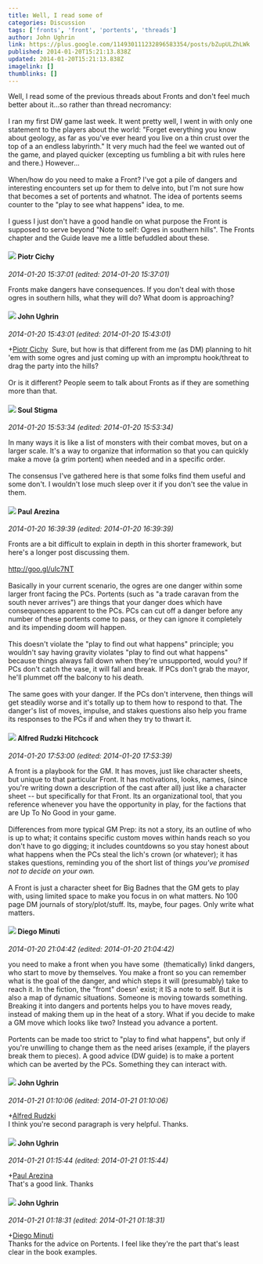 ```yaml
---
title: Well, I read some of
categories: Discussion
tags: ['fronts', 'front', 'portents', 'threads']
author: John Ughrin
link: https://plus.google.com/114930111232896583354/posts/bZupULZhLWk
published: 2014-01-20T15:21:13.838Z
updated: 2014-01-20T15:21:13.838Z
imagelink: []
thumblinks: []
---
```


Well, I read some of the previous threads about Fronts and don&#39;t feel much better about it...so rather than thread necromancy:<br /><br />I ran my first DW game last week. It went pretty well, I went in with only one statement to the players about the world: &quot;Forget everything you know about geology, as far as you&#39;ve ever heard you live on a thin crust over the top of a an endless labyrinth.&quot; It very much had the feel we wanted out of the game, and played quicker (excepting us fumbling a bit with rules here and there.) However...<br /><br />When/how do you need to make a Front? I&#39;ve got a pile of dangers and interesting encounters set up for them to delve into, but I&#39;m not sure how that becomes a set of portents and whatnot. The idea of portents seems counter to the &quot;play to see what happens&quot; idea, to me.<br /><br />I guess I just don&#39;t have a good handle on what purpose the Front is supposed to serve beyond &quot;Note to self: Ogres in southern hills&quot;. The Fronts chapter and the Guide leave me a little befuddled about these.
<div id='comment z134srzx5v31t3pii04cgznbosmmcvsa4e4'>
  <h4><img src='{{site.baseurl}}//images/avatars/106439307256178763437_photo.jpg'> Piotr Cichy</h4>
      <p><cite>2014-01-20 15:37:01 (edited: 2014-01-20 15:37:01)</cite></p>
        <p>Fronts make dangers have consequences. If you don&#39;t deal with those ogres in southern hills, what they will do? What doom is approaching?</p>
</div>
        

<div id='comment z134srzx5v31t3pii04cgznbosmmcvsa4e4'>
  <h4><img src='{{site.baseurl}}//images/avatars/114930111232896583354_photo.jpg'> John Ughrin</h4>
      <p><cite>2014-01-20 15:43:01 (edited: 2014-01-20 15:43:01)</cite></p>
        <p><span class="proflinkWrapper"><span class="proflinkPrefix">+</span><a class="proflink" href="https://plus.google.com/106439307256178763437" oid="106439307256178763437">Piotr Cichy</a></span>  Sure, but how is that different from me (as DM) planning to hit &#39;em with some ogres and just coming up with an impromptu hook/threat to drag the party into the hills?<br /><br />Or is it different? People seem to talk about Fronts as if they are something more than that.</p>
</div>
        

<div id='comment z134srzx5v31t3pii04cgznbosmmcvsa4e4'>
  <h4><img src='{{site.baseurl}}//images/avatars/111544129432437862475_photo.jpg'> Soul Stigma</h4>
      <p><cite>2014-01-20 15:53:34 (edited: 2014-01-20 15:53:34)</cite></p>
        <p>In many ways it is like a list of monsters with their combat moves, but on a larger scale.  It&#39;s a way to organize that information so that you can quickly make a move (a grim portent) when needed and in a specific order.  <br /><br />The consensus I&#39;ve gathered here is that some folks find them useful and some don&#39;t.  I wouldn&#39;t lose much sleep over it if you don&#39;t see the value in them.</p>
</div>
        

<div id='comment z134srzx5v31t3pii04cgznbosmmcvsa4e4'>
  <h4><img src='{{site.baseurl}}//images/avatars/111586412879869935960_photo.jpg'> Paul Arezina</h4>
      <p><cite>2014-01-20 16:39:39 (edited: 2014-01-20 16:39:39)</cite></p>
        <p>Fronts are a bit difficult to explain in depth in this shorter framework, but here&#39;s a longer post discussing them. <br /><br /><a href="http://goo.gl/uIc7NT" class="ot-anchor">http://goo.gl/uIc7NT</a><br /><br />Basically in your current scenario, the ogres are one danger within some larger front facing the PCs. Portents (such as &quot;a trade caravan from the south never arrives&quot;) are things that your danger does which have consequences apparent to the PCs. PCs can cut off a danger before any number of these portents come to pass, or they can ignore it completely and its impending doom will happen.<br /><br />This doesn&#39;t violate the &quot;play to find out what happens&quot; principle; you wouldn&#39;t say having gravity violates &quot;play to find out what happens&quot; because things always fall down when they&#39;re unsupported, would you? If PCs don&#39;t catch the vase, it will fall and break. If PCs don&#39;t grab the mayor, he&#39;ll plummet off the balcony to his death.<br /><br />The same goes with your danger. If the PCs don&#39;t intervene, then things will get steadily worse and it&#39;s totally up to them how to respond to that. The danger&#39;s list of moves, impulse, and stakes questions also help you frame its responses to the PCs if and when they try to thwart it.</p>
</div>
        

<div id='comment z134srzx5v31t3pii04cgznbosmmcvsa4e4'>
  <h4><img src='{{site.baseurl}}//images/avatars/100812462809734403456_photo.jpg'> Alfred Rudzki Hitchcock</h4>
      <p><cite>2014-01-20 17:53:00 (edited: 2014-01-20 17:53:39)</cite></p>
        <p>A front is a playbook for the GM. It has moves, just like character sheets, but unique to that particular Front. It has motivations, looks, names, (since you&#39;re writing down a description of the cast after all) just like a character sheet -- but specifically for that Front. Its an organizational tool, that you reference whenever you have the opportunity in play, for the factions that are Up To No Good in your game.<br /><br />Differences from more typical GM Prep: its not a story, its an outline of who is up to what; it contains specific custom moves within hands reach so you don&#39;t have to go digging; it includes countdowns so you stay honest about what happens when the PCs steal the lich&#39;s crown (or whatever); it has stakes questions, reminding you of the short list of things <i>you&#39;ve promised not to decide on your own.</i><br /><br />A Front is just a character sheet for Big Badnes that the GM gets to play with, using limited space to make you focus in on what matters. No 100 page DM journals of story/plot/stuff. Its, maybe, four pages. Only write what matters.</p>
</div>
        

<div id='comment z134srzx5v31t3pii04cgznbosmmcvsa4e4'>
  <h4><img src='{{site.baseurl}}//images/avatars/105865506865728214454_photo.jpg'> Diego Minuti</h4>
      <p><cite>2014-01-20 21:04:42 (edited: 2014-01-20 21:04:42)</cite></p>
        <p>you need to make a front when you have some  (thematically) linkd dangers, who start to move by themselves. You make a front so you can remember what is the goal of the danger, and which steps it will (presumably) take to reach it. In the fiction, the &quot;front&quot; doesn&#39; exist; it IS a note to self. But it is also a map of dynamic situations. Someone is moving towards something.<br />Breaking it into dangers and portents helps you to have moves ready, instead of making them up in the heat of a story. What if you decide to make a GM move which looks like two? Instead you advance a portent.<br /><br />Portents can be made too strict to &quot;play to find what happens&quot;, but only if you&#39;re unwilling to change them as the need arises (example, if the players break them to pieces). A good advice (DW guide) is to make a portent which can be averted by the PCs. Something they can interact with.</p>
</div>
        

<div id='comment z134srzx5v31t3pii04cgznbosmmcvsa4e4'>
  <h4><img src='{{site.baseurl}}//images/avatars/114930111232896583354_photo.jpg'> John Ughrin</h4>
      <p><cite>2014-01-21 01:10:06 (edited: 2014-01-21 01:10:06)</cite></p>
        <p><span class="proflinkWrapper"><span class="proflinkPrefix">+</span><a class="proflink" href="https://plus.google.com/100812462809734403456" oid="100812462809734403456">Alfred Rudzki</a></span><br />I think you&#39;re second paragraph is very helpful. Thanks.</p>
</div>
        

<div id='comment z134srzx5v31t3pii04cgznbosmmcvsa4e4'>
  <h4><img src='{{site.baseurl}}//images/avatars/114930111232896583354_photo.jpg'> John Ughrin</h4>
      <p><cite>2014-01-21 01:15:44 (edited: 2014-01-21 01:15:44)</cite></p>
        <p><span class="proflinkWrapper"><span class="proflinkPrefix">+</span><a class="proflink" href="https://plus.google.com/111586412879869935960" oid="111586412879869935960">Paul Arezina</a></span><br />That&#39;s a good link. Thanks</p>
</div>
        

<div id='comment z134srzx5v31t3pii04cgznbosmmcvsa4e4'>
  <h4><img src='{{site.baseurl}}//images/avatars/114930111232896583354_photo.jpg'> John Ughrin</h4>
      <p><cite>2014-01-21 01:18:31 (edited: 2014-01-21 01:18:31)</cite></p>
        <p><span class="proflinkWrapper"><span class="proflinkPrefix">+</span><a class="proflink" href="https://plus.google.com/105865506865728214454" oid="105865506865728214454">Diego Minuti</a></span><br />Thanks for the advice on Portents. I feel like they&#39;re the part that&#39;s least clear in the book examples.</p>
</div>
        